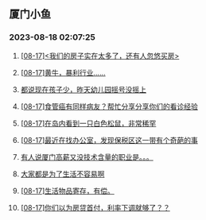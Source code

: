 ## 厦门小鱼 
### 2023-08-18 02:07:25

1. [[08-17]<我们的房子实在太多了，还有人忽悠买房>](http://bbs.xmfish.com/read-htm-tid-18055445.html)

2. [[08-17]黄牛，暴利行业……](http://bbs.xmfish.com/read-htm-tid-18055533.html)

3. [都说现在孩子少，昨天幼儿园摇号没摇上](http://bbs.xmfish.com/read-htm-tid-18055433.html)

4. [[08-17]食管癌有同样病友？帮忙分享分享你们的看诊经验](http://bbs.xmfish.com/read-htm-tid-18055471.html)

5. [[08-17]在岛内看到一只白色松鼠，非常稀罕](http://bbs.xmfish.com/read-htm-tid-18055524.html)

6. [[08-17]最近在找办公室，发现保税区这一带有个奇葩的事](http://bbs.xmfish.com/read-htm-tid-18055703.html)

7. [有人说厦门高薪又没技术含量的职业是。。。](http://bbs.xmfish.com/read-htm-tid-18055461.html)

8. [大家都是为了生活不容易啊](http://bbs.xmfish.com/read-htm-tid-18055639.html)

9. [[08-17]生活物品寄存，有偿。](http://bbs.xmfish.com/read-htm-tid-18055582.html)

10. [[08-17]你们以为房贷首付，利率下调就够了？？](http://bbs.xmfish.com/read-htm-tid-18055675.html)

